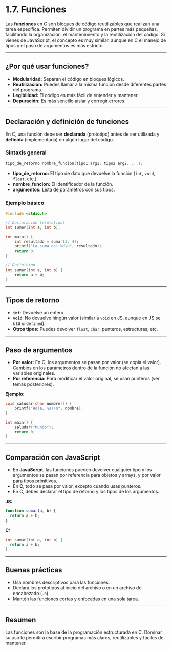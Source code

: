 # 1.7. Funciones

Las **funciones** en C son bloques de código reutilizables que realizan una tarea específica. Permiten dividir un programa en partes más pequeñas, facilitando la organización, el mantenimiento y la reutilización del código. Si vienes de JavaScript, el concepto es muy similar, aunque en C el manejo de tipos y el paso de argumentos es más estricto.

---

## ¿Por qué usar funciones?

- **Modularidad:** Separan el código en bloques lógicos.
- **Reutilización:** Puedes llamar a la misma función desde diferentes partes del programa.
- **Legibilidad:** El código es más fácil de entender y mantener.
- **Depuración:** Es más sencillo aislar y corregir errores.

---

## Declaración y definición de funciones

En C, una función debe ser **declarada** (prototipo) antes de ser utilizada y **definida** (implementada) en algún lugar del código.

### Sintaxis general

```c
tipo_de_retorno nombre_funcion(tipo1 arg1, tipo2 arg2, ...);
```

- **tipo_de_retorno:** El tipo de dato que devuelve la función (`int`, `void`, `float`, etc.).
- **nombre_funcion:** El identificador de la función.
- **argumentos:** Lista de parámetros con sus tipos.

### Ejemplo básico

```c
#include <stdio.h>

// Declaración (prototipo)
int sumar(int a, int b);

int main() {
    int resultado = sumar(3, 4);
    printf("La suma es: %d\n", resultado);
    return 0;
}

// Definición
int sumar(int a, int b) {
    return a + b;
}
```

---

## Tipos de retorno

- **`int`**: Devuelve un entero.
- **`void`**: No devuelve ningún valor (similar a `void` en JS, aunque en JS se usa `undefined`).
- **Otros tipos:** Puedes devolver `float`, `char`, punteros, estructuras, etc.

---

## Paso de argumentos

- **Por valor:** En C, los argumentos se pasan por valor (se copia el valor). Cambios en los parámetros dentro de la función no afectan a las variables originales.
- **Por referencia:** Para modificar el valor original, se usan punteros (ver temas posteriores).

**Ejemplo:**

```c
void saludar(char nombre[]) {
    printf("Hola, %s!\n", nombre);
}

int main() {
    saludar("Mundo");
    return 0;
}
```

---

## Comparación con JavaScript

- En **JavaScript**, las funciones pueden devolver cualquier tipo y los argumentos se pasan por referencia para objetos y arrays, y por valor para tipos primitivos.
- En **C**, todo se pasa por valor, excepto cuando usas punteros.
- En C, debes declarar el tipo de retorno y los tipos de los argumentos.

**JS:**

```javascript
function sumar(a, b) {
  return a + b;
}
```

**C:**

```c
int sumar(int a, int b) {
  return a + b;
}
```

---

## Buenas prácticas

- Usa nombres descriptivos para las funciones.
- Declara los prototipos al inicio del archivo o en un archivo de encabezado (`.h`).
- Mantén las funciones cortas y enfocadas en una sola tarea.

---

## Resumen

Las funciones son la base de la programación estructurada en C. Dominar su uso te permitirá escribir programas más claros, reutilizables y fáciles de mantener.
